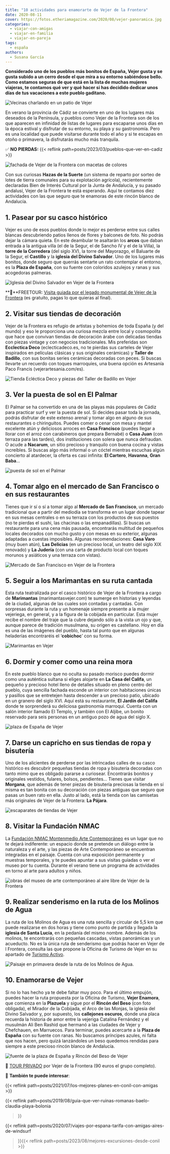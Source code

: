 ```yaml
---
title: "10 actividades para enamorarte de Vejer de la Frontera"
date: 2020-08-11
cover: https://fotos.etheriamagazine.com/2020/08/vejer-panoramica.jpg
categories: 
  - viajar-con-amigas
  - viajar-en-familia
  - viajar-en-pareja
tags: 
  - españa
authors: 
  - Susana García
---
```


**Considerado uno de los pueblos más bonitos de España, Vejer gusta y se gusta subido a 
un cerro desde el que mira a su entorno sabiéndose bello. Como estamos seguras de que 
está en la lista de muchas mujeres viajeras, te contamos qué ver y qué hacer si has 
decidido dedicar unos días de tus vacaciones a este pueblo gaditano.** 

![Vecinas charlando en un patio de Vejer](https://fotos.etheriamagazine.com/2020/08/vejer-rincon-juana-la-nieve.jpg "Vecinas charlando en un patio de Vejer. © SG")

En verano la provincia de Cádiz se convierte en uno de los lugares más deseados de la 
Península, y pueblos como Vejer de la Frontera son de los que aparecen en infinidad de 
listas de lugares para escaparse unos días en la época estival y disfrutar de su 
entorno, su playa y su gastronomía. Pero es una localidad que puede visitarse durante 
todo el año y si te escapas en otoño o primavera, la disfrutarás mucho más tranquila. 

✅ **NO PIERDAS:** {{< reflink path=posts/2023/03/pueblos-que-ver-en-cadiz >}} 

![fachada de Vejer de la Frontera con macetas de colores](https://fotos.etheriamagazine.com/2020/08/vejer-macetas.jpg "Fachada vejeriega. © SG")

Con sus curiosas **Hazas de la Suerte** (un sistema de reparto por sorteo de lotes de 
tierra comunales para su explotación agrícola), recientemente declaradas Bien de Interés 
Cultural por la Junta de Andalucía, y su pasado andalusí, Vejer de la Frontera te está 
esperando. Aquí te contamos diez actividades con las que seguro que te enamoras de este 
rincón blanco de Andalucía. 

## 1\. Pasear por su casco histórico

Vejer es uno de esos pueblos donde lo mejor es perderse entre sus calles blancas 
descubriendo patios llenos de flores y balcones de foto. No podrás dejar la cámara 
quieta. En este deambular te asaltarán los **arcos** que daban entrada a la antigua 
villa (el de la Segur, el de Sancho IV y el de la Villa), la **torre de la Corredera** 
(del siglo XV), la torre del Mayorazgo, el Baluarte de la Segur, el **Castillo** y la 
**iglesia del Divino Salvador**. Uno de los lugares más bonitos, donde seguro que 
querrás sentarte un rato contemplar el entorno, es la **Plaza de España**, con su fuente 
con coloridos azulejos y ranas y sus acogedoras palmeras. 

![Iglesia del Divino Salvador en Vejer de la Frontera](https://fotos.etheriamagazine.com/2020/08/vejer-iglesia-divino-salvador-1.jpg "Iglesia del Divino Salvador. © SG")

**📍**FREETOUR: [Visita guiada por el legado monumental de Vejer de la 
Frontera](https://www.civitatis.com/es/vejer-de-la-frontera/free-tour-vejer-frontera/?aid=10211) 
(es gratuito, pagas lo que quieras al final). 

## 2\. Visitar sus tiendas de decoración

Vejer de la Frontera es refugio de artistas y bohemios de toda España (y del mundo) y 
eso le proporciona una curiosa mezcla entre local y cosmopolita que hace que convivan 
tiendas de decoración árabe con delicadas tiendas con piezas vintage y con negocios 
tradicionales. Mis preferidas son **Ecclectica Deco** (eclecticadeco.es, no te pierdas 
sus carteles de Vejer inspirados en películas clásicas y sus originales cerámicas) y 
**Taller de Badillo**, con sus bonitas series cerámicas decoradas con peces. Si buscas 
llevarte un recuerdo con toques marroquíes, una buena opción es Artesanía Paco Francis 
(vejerartesania.com/es). 

![Tienda Ecléctica Deco y piezas del Taller de Badillo en Vejer](https://fotos.etheriamagazine.com/2020/08/vejer-tiendas-decoracion.jpg "Tienda Ecléctica Deco y piezas del Taller de Badillo. © SG")

## 3\. Ver la puesta de sol en El Palmar

El Palmar se ha convertido en una de las playas más populares de Cádiz para practicar 
surf y ver la puesta de sol. Si decides pasar toda la jornada, podrás disfrutar de este 
extenso arenal y tomar algo en alguno de sus restaurantes o chiringuitos. Puedes comer o 
cenar con mesa y mantel excelente atún y deliciosos arroces en **Casa Francisco** 
(puedes llegar a llorar con el arroz con carabineros que prepara Bernabé) o **Casa 
Juan** (con terraza para las tardes), dos instituciones con solera que nunca defraudan. 
O acude a **Nacarum**, un sitio precioso y tranquilo con buena cocina y vistas 
increíbles. Si buscas algo más informal o un cóctel mientras escuchas algún concierto al 
atardecer, la oferta es casi infinita: **El Cartero**, **Havanna**, **Gran Baba**… 

![puesta de sol en el Palmar](https://fotos.etheriamagazine.com/2020/08/vejer-el-palmar.jpg "Luces tras la caída del sol en El Palmar. © SG")

## 4\. Tomar algo en el mercado de San Francisco o en sus restaurantes

Tienes que ir sí o sí a tomar algo al **Mercado de San Francisco**, un mercado 
tradicional que a partir del mediodía se transforma en un lugar donde tapear en sus 
mesas centrales o en su terraza con los productos de sus puestos (no te pierdas el 
sushi, las chacinas o las empanadillas). Si buscas un restaurante para una cena más 
pausada, encontrarás multitud de pequeños locales decorados con mucho gusto y con mesas 
en su exterior, algunas adaptadas a cuestas imposibles. Algunas recomendaciones: **Casa 
Varo** (muy buen atún), **Las Delicias** (en un precioso local, un teatro del siglo XIX 
renovado) y **La Judería** (con una carta de producto local con toques morunos y 
asiáticos y una terraza con vistas). 

![Mercado de San Francisco en Vejer de la Frontera](https://fotos.etheriamagazine.com/2020/08/vejer-gastronomia-mercado-san-francisco.jpg "Mercado de San Francisco. © SG")

## 5\. Seguir a los Marimantas en su ruta cantada

Esta ruta teatralizada por el casco histórico de Vejer de la Frontera a cargo de 
**Marimantas** (marimantasvejer.com) te sumerge en historias y leyendas de la ciudad, 
algunas de las cuales son contadas y cantadas. Con sorpresas durante la ruta y un 
homenaje siempre presente a la mujer vejeriega, en general, y a la figura de la cobijada 
en particular. Esta mujer recibe el nombre del traje que la cubre dejando sólo a la 
vista un ojo y que, aunque parece de tradición musulmana, su origen es castellano. Hoy 
en día es una de las imágenes del pueblo, hasta tal punto que en algunas heladerías 
encontraréis el ‘**cobichoc**’ con su forma. 

![Marimantas en Vejer](https://fotos.etheriamagazine.com/2020/08/vejer-marimantas.jpg "Escenas de la ruta 'La noche más oscura' con Marimantas. © SG")

## 6\. Dormir y comer como una reina mora

En este pueblo blanco que no oculta su pasado morisco puedes dormir como una auténtica 
sultana si eliges alojarte en **La Casa del Califa**, un pequeño y precioso hotel lleno 
de detalles situado en pleno centro del pueblo, cuya sencilla fachada esconde un 
interior con habitaciones únicas y pasillos que se entretejen hasta descender a un 
precioso patio, ubicado en un granero del siglo XVI. Aquí está su restaurante, **El 
Jardín del Califa** donde te sorprenderá su deliciosa gastronomía marroquí. Cuenta con 
un salón interior llamado El Templo, y también con El Aljibe, un bonito reservado para 
seis personas en un antiguo pozo de agua del siglo X. 

![plaza de España de Vejer](https://fotos.etheriamagazine.com/2020/08/vejer-jardin-casa-califa.jpg "La Casa del Califa está en la animada Plaza de España. © SG")

## 7\. Darse un capricho en sus tiendas de ropa y bisutería

Uno de los alicientes de perderse por las intrincadas calles de su casco histórico es 
descubrir pequeñas tiendas de ropa y bisutería decoradas con tanto mimo que es obligado 
pararse a curiosear. Encontrarás bonitos y originales vestidos, fulares, bolsos, 
pendientes... Tienes que visitar **Morgana**, que además de tener piezas de bisutería 
preciosas la tienda en sí misma es tan bonita con su decoración con piezas antiguas que 
seguro que pasas un buen rato en ella. Justo al lado, está la tienda con las camisetas 
más originales de Vejer de la Frontera: **La Pájara**. 

![escaparates de tiendas de Vejer](https://fotos.etheriamagazine.com/2020/08/vejer-tiendas-centro.jpg "Querrás pararte en todas las tiendas de moda y complementos de Vejer. © SG")

## 8\. Visitar la Fundación NMAC

La [Fundación NMAC Montenmedio Arte Contemporáneo](https://fundacionnmac.org/es/) 
[](https://fundacionnmac.org/es/)es un lugar que no te dejará indiferente: un espacio 
donde se pretende un diálogo entre la naturaleza y el arte, y las piezas de Arte 
Contemporáneo se encuentran integradas en el paisaje. Cuenta con una exposición 
permanente y muestras temporales, y te puedes apuntar a sus visitas guiadas o ver el 
museo por tu cuenta. Durante el verano tiene un programa de actividades en torno al arte 
para adultos y niños. 

![obras del museo de arte contemporáneo al aire libre de Vejer de la Frontera](https://fotos.etheriamagazine.com/2020/08/vejer-museo-montenmedio.jpg "Museo NMAC: obras 'Plansone Duty Free' de Pascale Marthine Tayou, 'Puente' de Shen Yuan y recepción. © SG")

## 9\. Realizar senderismo en la ruta de los Molinos de Agua

La ruta de los Molinos de Agua es una ruta sencilla y circular de 5,5 km que puede 
realizarse en dos horas y tiene como punto de partida y llegada la **iglesia de Santa 
Lucía**, en la pedanía del mismo nombre. Además de los molinos, te encontrarás con 
pequeñas cascadas, vistas panorámicas y un acueducto. No es la única ruta de senderismo 
que podrás hacer en Vejer de l Frontera, consulta las que propone la Oficina de Turismo 
de Vejer en su apartado de [Turismo 
Activo](https://turismovejer.es/index.php/turismo-activo-2/). 

![Paisaje en primavera desde la ruta de los Molinos de Agua.](https://fotos.etheriamagazine.com/2020/08/vejer-santa-lucia.jpg "Paisaje en primavera desde la ruta de los Molinos de Agua. © SG")

## 10\. Enamorarse de Vejer

Si no lo has hecho ya te debe faltar muy poco. Para el último empujón, puedes hacer la 
ruta propuesta por la Oficina de Turismo, **Vejer Enamora**, que comienza en la 
**Plazuela** y sigue por el **Rincón del Beso** (con foto obligada), el Mirador de la 
Cobijada, el Arco de las Monjas, la iglesia del Divino Salvador y, por supuesto, los 
**callejones oscuros**, donde una placa recuerda la historia de amor entre la vejeriga 
Catalina Fernández y el musulmán Ali Ben Rashid que hermanó a las ciudades de Vejer y 
Chefchauen, en Marruecos. Para terminar, puedes acercarte a la **Plaza de España** con 
su fuente con ranas. No buscamos príncipes azules, ni falta que nos hacen, pero quizá 
lanzándoles un beso quedemos rendidas para siempre a este precioso rincón blanco de 
Andalucía. 

![fuente de la plaza de España y Rincón del Beso de Vejer](https://fotos.etheriamagazine.com/2020/08/vejer-enamora.jpg "Seguro que si besas a un rana de la fuente de la Plaza de España te enamoras más aún de Vejer. Y de ahí, al Rincón del Beso. © SG")

📍 [TOUR 
PRIVADO](https://www.civitatis.com/es/vejer-de-la-frontera/tour-privado-vejer-frontera/?aid=10211) 
por Vejer de la Frontera (90 euros el grupo completo). 

📌 **También te puede interesar**: 

{{< reflink path=posts/2021/07/los-mejores-planes-en-conil-con-amigas >}} 

{{< reflink path=posts/2019/08/guia-que-ver-ruinas-romanas-baelo-claudia-playa-bolonia 
>}} 

{{< reflink path=posts/2020/07/viajes-por-espana-tarifa-con-amigas-aires-de-windsurf 
>}}{{< reflink path=posts/2023/08/mejores-excursiones-desde-conil >}}
